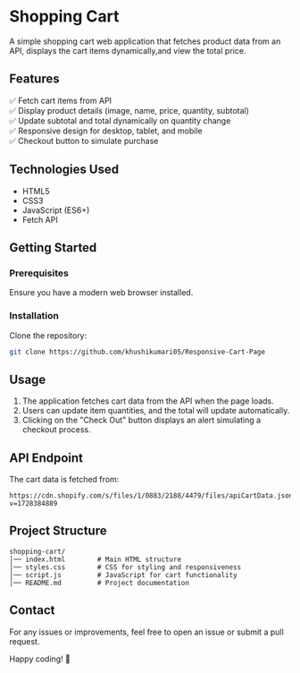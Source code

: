 # Shopping Cart

A simple shopping cart web application that fetches product data from an API, displays the cart items dynamically,and view the total price.

## Features
✅ Fetch cart items from API
<br>
✅ Display product details (image, name, price, quantity, subtotal)
<br>
✅ Update subtotal and total dynamically on quantity change
<br>
✅ Responsive design for desktop, tablet, and mobile
<br>
✅ Checkout button to simulate purchase

## Technologies Used
- HTML5
- CSS3
- JavaScript (ES6+)
- Fetch API

## Getting Started

### Prerequisites
Ensure you have a modern web browser installed.

### Installation
  Clone the repository:
   ```bash
   git clone https://github.com/khushikumari05/Responsive-Cart-Page
   ```

## Usage
1. The application fetches cart data from the API when the page loads.
2. Users can update item quantities, and the total will update automatically.
4. Clicking on the "Check Out" button displays an alert simulating a checkout process.

## API Endpoint
The cart data is fetched from:
```url
https://cdn.shopify.com/s/files/1/0883/2188/4479/files/apiCartData.json?v=1728384889
```

## Project Structure
```
shopping-cart/
│── index.html        # Main HTML structure
│── styles.css        # CSS for styling and responsiveness
│── script.js         # JavaScript for cart functionality
│── README.md         # Project documentation
```

## Contact
For any issues or improvements, feel free to open an issue or submit a pull request.

Happy coding! 🚀

